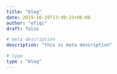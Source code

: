 ```yaml
---
title: "blog"
date: 2019-10-29T13:49:23+06:00
author: "efigi"
draft: false

# meta description
description: "this is meta description"

# type
type : "blog"
---
```

